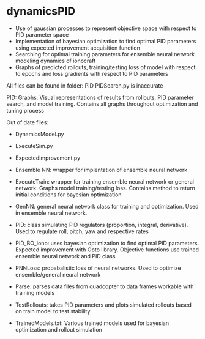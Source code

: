 # dynamicsPID
- Use of gaussian processes to represent objective space with respect to PID parameter space
- Implementation of bayesian optimization to find optimal PID parameters using expected improvement acquisition function
- Searching for optimal training parameters for ensemble neural network modeling dynamics of ionocraft 
- Graphs of predicted rollouts, training/testing loss of model with respect to epochs and loss gradients with respect to PID parameters

All files can be found in folder: PID
PIDSearch.py is inaccurate

PID:
  Graphs: Visual representations of results from rollouts, PID parameter search, and model training. Contains all graphs throughout optimization and tuning process
  
  Out of date files:
  - DynamicsModel.py
  - ExecuteSim.py
  - ExpectedImprovement.py 
  
  - Ensemble NN: wrapper for implentation of ensemble neural network
  - ExecuteTrain: wrapper for training ensemble neural network or general network. Graphs model training/testing loss. Contains method to return initial conditions for bayesian optimization
  - GenNN: general neural network class for training and optimization. Used in ensemble neural network.
  - PID: class simulating PID regulators (proportion, integral, derivative). Used to regulate roll, pitch, yaw and respective rates
  - PID_BO_iono: uses bayesian optimization to find optimal PID parameters. Expected improvement with Opto library. Objective functions use trained ensemble neural network and PID class
  - PNNLoss: probabalistic loss of neural networks. Used to optimize ensemble/general neural network
  - Parse: parses data files from quadcopter to data frames workable with training models
  - TestRollouts: takes PID parameters and plots simulated rollouts based on train model to test stability
  - TrainedModels.txt: Various trained models used for bayesian optimization and rollout simulation
